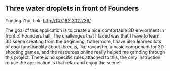 ## Three water droplets in front of Founders

Yueting Zhu, link: http://147.182.202.236/

The goal of this application is to create a nice comfortable 3D enviorment in front of Founders hall. The challenges that I faced was that I have to learn 3D scene 
creating from the beginning, futhermore, I have also learned lots of cool functionality about three js, like raycaster, a basic component for 3D shooting games, and the resources online really helped me grinding through
 this project. There is no specific rules attached to this, the only instruction to use the application is that relax and enjoy the scene!

